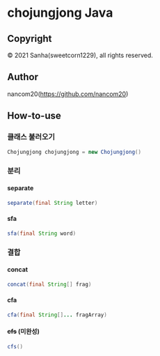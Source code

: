 # chojungjong Java

## Copyright
© 2021 Sanha(sweetcorn1229), all rights reserved.

## Author
nancom20(https://github.com/nancom20)

## How-to-use

### 클래스 불러오기
```Java
Chojungjong chojungjong = new Chojungjong()
```

### 분리

#### separate
```Java
separate(final String letter)
```

#### sfa
```Java
sfa(final String word)
```

### 결합

#### concat
```Java
concat(final String[] frag)
```

#### cfa
```Java
cfa(final String[]... fragArray)
```

#### <del>cfs</del> (미완성)
```Java
cfs()
```
